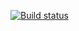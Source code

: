 [![Build status](https://ci.appveyor.com/api/projects/status/w31j44f7y1tewti0?svg=true)](https://ci.appveyor.com/project/KuzminaYuliya/ajs-11-2-generator)
